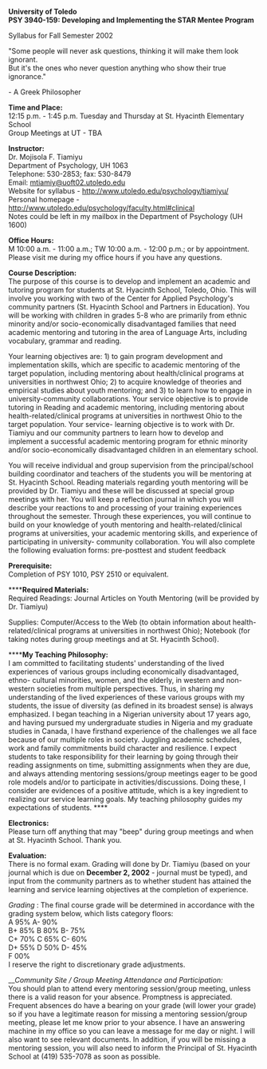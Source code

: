 **University of Toledo  
PSY 3940-159: Developing and Implementing the STAR Mentee Program**

Syllabus for Fall Semester 2002

"Some people will never ask questions, thinking it will make them look
ignorant.  
But it's the ones who never question anything who show their true ignorance."

\- A Greek Philosopher

**Time and Place:**  
12:15 p.m. - 1:45 p.m. Tuesday and Thursday at St. Hyacinth Elementary School  
Group Meetings at UT - TBA

**Instructor:**  
Dr. Mojisola F. Tiamiyu  
Department of Psychology, UH 1063  
Telephone: 530-2853; fax: 530-8479  
Email: [mtiamiy@uoft02.utoledo.edu](mailto:mtiamiy@uoft02.utoledo.edu)  
Website for syllabus - <http://www.utoledo.edu/psychology/tiamiyu/>  
Personal homepage - <http://www.utoledo.edu/psychology/faculty.html#clinical>  
Notes could be left in my mailbox in the Department of Psychology (UH 1600)

**Office Hours:**  
M 10:00 a.m. - 11:00 a.m.; TW 10:00 a.m. - 12:00 p.m.; or by appointment.
Please visit me during my office hours if you have any questions.

**Course Description:**  
The purpose of this course is to develop and implement an academic and
tutoring program for students at St. Hyacinth School, Toledo, Ohio. This will
involve you working with two of the Center for Applied Psychology's community
partners (St. Hyacinth School and Partners in Education). You will be working
with children in grades 5-8 who are primarily from ethnic minority and/or
socio-economically disadvantaged families that need academic mentoring and
tutoring in the area of Language Arts, including vocabulary, grammar and
reading.

Your learning objectives are: 1) to gain program development and
implementation skills, which are specific to academic mentoring of the target
population, including mentoring about health/clinical programs at universities
in northwest Ohio; 2) to acquire knowledge of theories and empirical studies
about youth mentoring; and 3) to learn how to engage in university-community
collaborations. Your service objective is to provide tutoring in Reading and
academic mentoring, including mentoring about health-related/clinical programs
at universities in northwest Ohio to the target population. Your service-
learning objective is to work with Dr. Tiamiyu and our community partners to
learn how to develop and implement a successful academic mentoring program for
ethnic minority and/or socio-economically disadvantaged children in an
elementary school.

You will receive individual and group supervision from the principal/school
building coordinator and teachers of the students you will be mentoring at St.
Hyacinth School. Reading materials regarding youth mentoring will be provided
by Dr. Tiamiyu and these will be discussed at special group meetings with her.
You will keep a reflection journal in which you will describe your reactions
to and processing of your training experiences throughout the semester.
Through these experiences, you will continue to build on your knowledge of
youth mentoring and health-related/clinical programs at universities, your
academic mentoring skills, and experience of participating in university-
community collaboration. You will also complete the following evaluation
forms: pre-posttest and student feedback

**Prerequisite:**  
Completion of PSY 1010, PSY 2510 or equivalent.

******Required Materials:**  
Required Readings: Journal Articles on Youth Mentoring (will be provided by
Dr. Tiamiyu)

Supplies: Computer/Access to the Web (to obtain information about health-
related/clinical programs at universities in northwest Ohio); Notebook (for
taking notes during group meetings and at St. Hyacinth School).

******My Teaching Philosophy:**  
I am committed to facilitating students' understanding of the lived
experiences of various groups including economically disadvantaged, ethno-
cultural minorities, women, and the elderly, in western and non-western
societies from multiple perspectives. Thus, in sharing my understanding of the
lived experiences of these various groups with my students, the issue of
diversity (as defined in its broadest sense) is always emphasized. I began
teaching in a Nigerian university about 17 years ago, and having pursued my
undergraduate studies in Nigeria and my graduate studies in Canada, I have
firsthand experience of the challenges we all face because of our multiple
roles in society. Juggling academic schedules, work and family commitments
build character and resilience. I expect students to take responsibility for
their learning by going through their reading assignments on time, submitting
assignments when they are due, and always attending mentoring sessions/group
meetings eager to be good role models and/or to participate in
activities/discussions. Doing these, I consider are evidences of a positive
attitude, which is a key ingredient to realizing our service learning goals.
My teaching philosophy guides my expectations of students. ****

**Electronics:**  
Please turn off anything that may "beep" during group meetings and when at St.
Hyacinth School. Thank you.

**Evaluation:**  
There is no formal exam. Grading will done by Dr. Tiamiyu (based on your
journal which is due on **December 2, 2002** \- journal must be typed), and
input from the community partners as to whether student has attained the
learning and service learning objectives at the completion of experience.

_Grading_ : The final course grade will be determined in accordance with the
grading system below, which lists category floors:  
A 95% A- 90%  
B+ 85% B 80% B- 75%  
C+ 70% C 65% C- 60%  
D+ 55% D 50% D- 45%  
F 00%  
I reserve the right to discretionary grade adjustments.

___Community Site / Group Meeting Attendance and Participation:_  
You should plan to attend every mentoring session/group meeting, unless there
is a valid reason for your absence. Promptness is appreciated. Frequent
absences do have a bearing on your grade (will lower your grade) so if you
have a legitimate reason for missing a mentoring session/group meeting, please
let me know prior to your absence. I have an answering machine in my office so
you can leave a message for me day or night. I will also want to see relevant
documents. In addition, if you will be missing a mentoring session, you will
also need to inform the Principal of St. Hyacinth School at (419) 535-7078 as
soon as possible.

